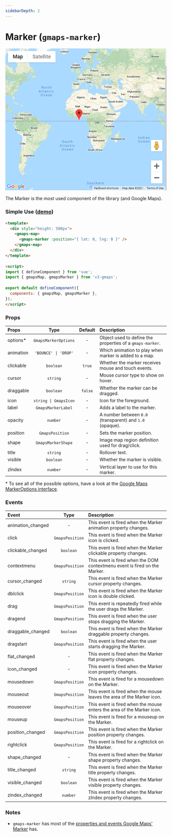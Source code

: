 ```yaml
---
sidebarDepth: 2
---
```


# Marker (`gmaps-marker`)

<div class="v3-gmaps-screenshot">
  <img src="../img/marker.png">
  <p>The Marker is the most used component of the library (and Google Maps).</p>
</div>

### Simple Use ([demo](https://vue-bujcvu.stackblitz.io/marker))

```html
<template>
  <div style="height: 500px">
    <gmaps-map>
      <gmaps-marker :position="{ lat: 0, lng: 0 }" />
    </gmaps-map>
  </div>
</template>

<script>
import { defineComponent } from 'vue';
import { gmapsMap, gmapsMarker } from 'v3-gmaps';

export default defineComponent({
  components: { gmapsMap, gmapsMarker },
});
</script>
```

### Props

| Props     |         Type          | Default | Description                                               |
| :-------- | :-------------------: | :-----: | :-------------------------------------------------------- |
| options\* | `GmapsMarkerOptions`  |    -    | Object used to define the properties of a `gmaps-marker`. |
| animation | `'BOUNCE' \| 'DROP'`  |    -    | Which animation to play when marker is added to a map.    |
| clickable |       `boolean`       | `true`  | Whether the marker receives mouse and touch events.       |
| cursor    |       `string`        |    -    | Mouse cursor type to show on hover.                       |
| draggable |       `boolean`       | `false` | Whether the marker can be dragged.                        |
| icon      | `string \| GmapsIcon` |    -    | Icon for the foreground.                                  |
| label     |  `GmapsMarkerLabel`   |    -    | Adds a label to the marker.                               |
| opacity   |       `number`        |    -    | A number between `0.0` (transparent) and `1.0` (opaque).  |
| position  |    `GmapsPosition`    |    -    | Sets the marker position.                                 |
| shape     |  `GmapsMarkerShape`   |    -    | Image map region definition used for drag/click.          |
| title     |       `string`        |    -    | Rollover text.                                            |
| visible   |       `boolean`       |    -    | Whether the marker is visible.                            |
| zIndex    |       `number`        |    -    | Vertical layer to use for this marker.                    |

\* To see all of the possible options, have a look at the [Google Maps MarkerOptions interface](https://developers.google.com/maps/documentation/javascript/reference/map#MarkerOptions).

### Events

| Event             |      Type       | Description                                                                |
| :---------------- | :-------------: | :------------------------------------------------------------------------- |
| animation_changed |        -        | This event is fired when the Marker animation property changes.            |
| click             | `GmapsPosition` | This event is fired when the Marker icon is clicked.                       |
| clickable_changed |    `boolean`    | This event is fired when the Marker clickable property changes.            |
| contextmenu       | `GmapsPosition` | This event is fired when the DOM contextmenu event is fired on the Marker. |
| cursor_changed    |    `string`     | This event is fired when the Marker cursor property changes.               |
| dblclick          | `GmapsPosition` | This event is fired when the Marker icon is double clicked.                |
| drag              | `GmapsPosition` | This event is repeatedly fired while the user drags the Marker.            |
| dragend           | `GmapsPosition` | This event is fired when the user stops dragging the Marker.               |
| draggable_changed |    `boolean`    | This event is fired when the Marker draggable property changes.            |
| dragstart         | `GmapsPosition` | This event is fired when the user starts dragging the Marker.              |
| flat_changed      |        -        | This event is fired when the Marker flat property changes.                 |
| icon_changed      |        -        | This event is fired when the Marker icon property changes.                 |
| mousedown         | `GmapsPosition` | This event is fired for a mousedown on the Marker.                         |
| mouseout          | `GmapsPosition` | This event is fired when the mouse leaves the area of the Marker icon.     |
| mouseover         | `GmapsPosition` | This event is fired when the mouse enters the area of the Marker icon.     |
| mouseup           | `GmapsPosition` | This event is fired for a mouseup on the Marker.                           |
| position_changed  | `GmapsPosition` | This event is fired when the Marker position property changes.             |
| rightclick        | `GmapsPosition` | This event is fired for a rightclick on the Marker.                        |
| shape_changed     |        -        | This event is fired when the Marker shape property changes.                |
| title_changed     |    `string`     | This event is fired when the Marker title property changes.                |
| visible_changed   |    `boolean`    | This event is fired when the Marker visible property changes.              |
| zindex_changed    |    `number`     | This event is fired when the Marker zIndex property changes.               |

### Notes

- `gmaps-marker` has most of the [properties and events Google Maps' Marker](https://developers.google.com/maps/documentation/javascript/reference/marker) has.
